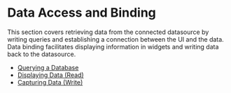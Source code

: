 # Data Access and Binding

This section covers retrieving data from the connected datasource by writing queries and establishing a connection between the UI and the data. Data binding facilitates displaying information in widgets and writing data back to the datasource.

- [Querying a Database](/core-concepts/data-access-and-binding/querying-a-database)
- [Displaying Data (Read)](/core-concepts/data-access-and-binding/displaying-data-read)
- [Capturing Data (Write)](/core-concepts/data-access-and-binding/capturing-data-write)

